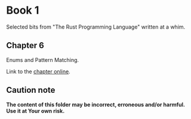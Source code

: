 # Book 1

Selected bits from "The Rust Programming Language" written at a whim.

## Chapter 6

Enums and Pattern Matching.

Link to the [chapter online](https://doc.rust-lang.org/book/ch06-00-enums.html).

## Caution note

**The content of this folder may be incorrect, erroneous and/or harmful. Use it at Your own risk.**
